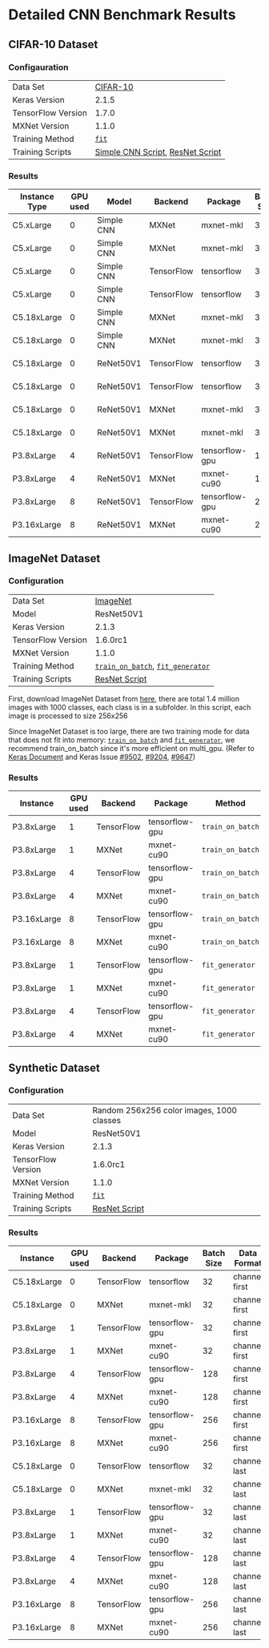 # Detailed CNN Benchmark Results
## CIFAR-10 Dataset
### Configauration
|||
|---|---|
|  Data Set | [CIFAR-10](https://www.cs.toronto.edu/~kriz/cifar.html) |
|  Keras Version | 2.1.5 |
| TensorFlow Version | 1.7.0 |
| MXNet Version | 1.1.0 |
|  Training Method | [`fit`](https://keras.io/models/model/#fit) |
|  Training Scripts | [Simple CNN Script](https://github.com/awslabs/keras-apache-mxnet/blob/master/examples/CIFAR-10_cnn.py), [ResNet Script](https://github.com/awslabs/keras-apache-mxnet/blob/master/benchmark/image-classification/benchmark_resnet.py) |

### Results

|  Instance Type | GPU used | Model | Backend | Package | Batch Size | Data Format | Speed (images/s) |
|  ------ | ------ | ------ | ------ | ------ | ------ | ------ | ------ |
|  C5.xLarge | 0  | Simple CNN | MXNet | mxnet-mkl | 32 | channel last | 253 |
|  C5.xLarge | 0 | Simple CNN | MXNet | mxnet-mkl | 32 | channel first | 223 |
|  C5.xLarge | 0 | Simple CNN | TensorFlow | tensorflow | 32 | channel last | 309 |
|  C5.xLarge | 0 | Simple CNN | TensorFlow | tensorflow | 32 | channel first | 101 |
|  C5.18xLarge | 0 | Simple CNN | MXNet | mxnet-mkl | 32 | channel last | 845 |
|  C5.18xLarge | 0 | Simple CNN | MXNet | mxnet-mkl | 32 | channel first | 936 |
|  C5.18xLarge | 0 | ReNet50V1 | TensorFlow | tensorflow | 32 | channel last | 59 |
|  C5.18xLarge | 0 | ReNet50V1 | TensorFlow | tensorflow | 32 | channel first | 41 |
|  C5.18xLarge | 0 | ReNet50V1 | MXNet | mxnet-mkl |32 | channel last | 48 |
|  C5.18xLarge | 0 | ReNet50V1 | MXNet | mxnet-mkl | 32 | channel first | 87 |
|  P3.8xLarge | 4 | ReNet50V1 | TensorFlow | tensorflow-gpu |128 | channel last | 1020 |
|  P3.8xLarge | 4 | ReNet50V1 | MXNet | mxnet-cu90 | 128 | channel first | 1792 |
|  P3.8xLarge | 8 | ReNet50V1 | TensorFlow | tensorflow-gpu |256 | channel last | 962 |
|  P3.16xLarge | 8 | ReNet50V1 | MXNet | mxnet-cu90 | 256 | channel first | 1618 |

## ImageNet Dataset

### Configuration
|||
|---|---|
|  Data Set | [ImageNet](http://image-net.org) |
| Model | ResNet50V1|
|  Keras Version | 2.1.3 |
| TensorFlow Version | 1.6.0rc1 |
| MXNet Version | 1.1.0 |
|  Training Method | [`train_on_batch`](https://keras.io/models/sequential/#train_on_batch), [`fit_generator`](https://keras.io/models/sequential/#fit_generator) |
|  Training Scripts | [ResNet Script](https://github.com/awslabs/keras-apache-mxnet/blob/master/benchmark/image-classification/benchmark_resnet.py) |

First, download ImageNet Dataset from [here](http://image-net.org/download), there are total 1.4 million images 
with 1000 classes, each class is in a subfolder. In this script, each image is processed to size 256x256

Since ImageNet Dataset is too large, there are two training mode for data that does not fit into memory: 
[`train_on_batch`](https://keras.io/models/sequential/#train_on_batch) and 
[`fit_generator`](https://keras.io/models/sequential/#fit_generator), 
we recommend train_on_batch since it's more efficient on multi_gpu.
(Refer to [Keras Document](https://keras.io/getting-started/faq/#how-can-i-use-keras-with-datasets-that-dont-fit-in-memory) 
and Keras Issue [#9502](https://github.com/keras-team/keras/issues/9502), 
[#9204](https://github.com/keras-team/keras/issues/9204), [#9647](https://github.com/keras-team/keras/issues/9647))


### Results

|  Instance | GPU used | Backend | Package | Method | Batch Size | Data Format | Speed (images/s) |
|  ------ | ------ | ------ | ------ | ------ | ------ | ------ | ------ |
|  P3.8xLarge | 1 |  TensorFlow | tensorflow-gpu | `train_on_batch` | 32 | channel last | 50 |
|  P3.8xLarge | 1 |  MXNet | mxnet-cu90 | `train_on_batch` | 32 | channel first | 165 |
|  P3.8xLarge | 4 |  TensorFlow | tensorflow-gpu | `train_on_batch` | 128 | channel last | 162 |
|  P3.8xLarge | 4 |  MXNet | mxnet-cu90 | `train_on_batch` | 128 | channel first | 538 |
|  P3.16xLarge | 8 |  TensorFlow | tensorflow-gpu | `train_on_batch` | 256 | channel last | 212 |
|  P3.16xLarge | 8 |  MXNet | mxnet-cu90 | `train_on_batch` | 256 | channel first | 728 |
|  P3.8xLarge | 1 | TensorFlow | tensorflow-gpu | `fit_generator` | 32 | channel last | 53 |
|  P3.8xLarge | 1 |  MXNet | mxnet-cu90 | `fit_generator` | 32 | channel first | 73 |
|  P3.8xLarge | 4 |  TensorFlow | tensorflow-gpu | `fit_generator` | 128 | channel last | 173 |
|  P3.8xLarge | 4 |  MXNet | mxnet-cu90 | `fit_generator` | 128 | channel first | 197  |

## Synthetic Dataset

### Configuration
|||
|---|---|
|  Data Set | Random 256x256 color images, 1000 classes |
| Model | ResNet50V1|
|  Keras Version | 2.1.3 |
| TensorFlow Version | 1.6.0rc1 |
| MXNet Version | 1.1.0 |
|  Training Method |[`fit`](https://keras.io/models/model/#fit) |
|  Training Scripts | [ResNet Script](https://github.com/awslabs/keras-apache-mxnet/tree/keras2_mxnet_backend/benchmark/synthetic) |

### Results

|  Instance | GPU used | Backend | Package | Batch Size | Data Format | Speed (images/s) |
|  ------ | ------ | ------ | ------ | ------ | ------ | ------ |
|  C5.18xLarge | 0 |	TensorFlow|	tensorflow |32| channel first |4|
|  C5.18xLarge |	0 |	MXNet	| mxnet-mkl	| 32 |	channel first|	9|
|  P3.8xLarge | 1 | TensorFlow | tensorflow-gpu | 32 | channel first | 198|
|  P3.8xLarge | 1 | MXNet | mxnet-cu90 | 32 | channel first | 229 |
|  P3.8xLarge | 4 | TensorFlow | tensorflow-gpu | 128 | channel first | 448 |
|  P3.8xLarge | 4 | MXNet | mxnet-cu90 | 128 | channel first | 728 |
|  P3.16xLarge | 8 | TensorFlow | tensorflow-gpu | 256 | channel first | 346 |
|  P3.16xLarge | 8 | MXNet | mxnet-cu90 | 256 | channel first | 963 |
|  C5.18xLarge | 0 |	TensorFlow|	tensorflow |32| channel last | 4 |
|  C5.18xLarge | 0 |	MXNet	| mxnet-mkl	| 32 |	channel last | 3 |
|  P3.8xLarge | 1 | TensorFlow | tensorflow-gpu | 32 | channel last | 164|
|  P3.8xLarge | 1 | MXNet | mxnet-cu90 | 32 | channel last | 18 |
|  P3.8xLarge | 4 | TensorFlow | tensorflow-gpu | 128 | channel last | 409 |
|  P3.8xLarge | 4 | MXNet | mxnet-cu90 | 128 | channel last | 73 |
|  P3.16xLarge | 8 | TensorFlow | tensorflow-gpu | 256 | channel last | 164 |
|  P3.16xLarge | 8 | MXNet | mxnet-cu90 | 256 | channel last | 18 |